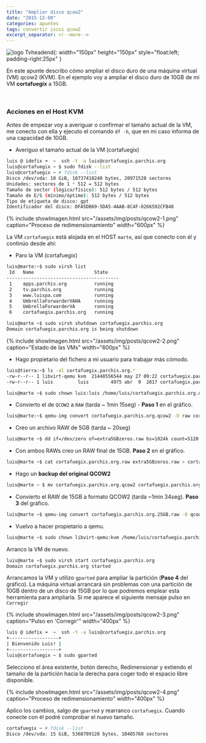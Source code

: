 ```yaml
---
title: "Ampliar disco qcow2"
date: "2015-12-08"
categories: apuntes
tags: convertir iscsi qcow2
excerpt_separator: <!--more-->
---
```



![logo Tvheadend](/assets/img/posts/logo-qcow2.svg){: width="150px" height="150px" style="float:left; padding-right:25px" } 

En este apunte describo cómo ampliar el disco duro de una máquina virtual (VM) qcow2 (KVM). En el ejemplo voy a ampliar el disco duro de 10GB de mi VM **cortafuegix** a 15GB. 

<br clear="left"/>
<!--more-->

### Acciones en el Host KVM

Antes de empezar voy a averiguar o confirmar el tamaño actual de la VM, me conecto con ella y ejecuto el comando `df -h`, que en mi caso informa de una capacidad de 10GB. 



- Averiguo el tamaño actual de la VM (cortafuegix)

```bash
luis @ idefix ➜  ~  ssh -Y -a luis@cortafuegix.parchis.org
luis@cortafuegix ~ $ sudo fdisk --list
luis@cortafuegix ~ # fdisk --list
Disco /dev/vda: 10 GiB, 10737418240 bytes, 20971520 sectores
Unidades: sectores de 1 * 512 = 512 bytes
Tamaño de sector (lógico/físico): 512 bytes / 512 bytes
Tamaño de E/S (mínimo/óptimo): 512 bytes / 512 bytes
Tipo de etiqueta de disco: gpt
Identificador del disco: DFA5DB69-5DA5-4AAB-8C4F-0266592CFB48
```

{% include showImagen.html
    src="/assets/img/posts/qcow2-1.png"
    caption="Proceso de redimensionamiento"
    width="600px"
    %}


La VM `cortafuegix` está alojada en el HOST `marte`, así que conecto con él y continúo desde ahí: 

- Paro la VM (cortafuegix)

```bash
luis@marte:~$ sudo virsh list
 Id   Name                      State
-----------------------------------------
 1    apps.parchis.org          running
 2    tv.parchis.org            running
 3    www.luispa.com            running
 4    UmbrellaForwarderVAHA     running
 5    UmbrellaForwarderVA       running
 6    cortafuegix.parchis.org   running

luis@marte ~$ sudo virsh shutdown cortafuegix.parchis.org
Domain cortafuegix.parchis.org is being shutdown

```

{% include showImagen.html
    src="/assets/img/posts/qcow2-2.png"
    caption="Estado de las VMs"
    width="600px"
    %}


- Hago propietario del fichero a mi usuario para trabajar más cómodo.

```bash
luis@tierra:~$ ls -al cortafuegix.parchis.org.*
-rw-r--r-- 1 libvirt-qemu kvm  21448556544 may 27 09:22 cortafuegix.parchis.org.qcow2
-rw-r--r-- 1 luis         luis        4975 abr  9  2017 cortafuegix.parchis.org.xml

luis@marte ~$ sudo chown luis:luis /home/luis/cortafuegix.parchis.org.qcow2
```
    
- Convierto el de `QCOW2` a `RAW` (tarda ~ 1min 15seg) - **Paso 1** en el gráfico.
    
```bash
luis@marte:~$ qemu-img convert cortafuegix.parchis.org.qcow2 -O raw cortafuegix.parchis.org.raw
```

- Creo un archivo RAW de 5GB (tarda ~ 20seg)
    
```bash
luis@marte ~$ dd if=/dev/zero of=extra5GBzeros.raw bs=1024k count=5120
```
    
- Con ambos RAWs creo un RAW final de 15GB. **Paso 2** en el gráfico.
    
```bash
luis@marte ~$ cat cortafuegix.parchis.org.raw extra5GBzeros.raw > cortafuegix.parchis.org.15GB.raw
```

- Hago un **backup del original QCOW2**
  
```bash
luis@marte ~ $ mv cortafuegix.parchis.org.qcow2 cortafuegix.parchis.org.BACKUP.qcow2
```
    
- Convierto el RAW de 15GB a formato QCOW2 (tarda ~1min 34seg). **Paso 3** del gráfico.

```bash
luis@marte ~$ qemu-img convert cortafuegix.parchis.org.25GB.raw -O qcow2 cortafuegix.parchis.org.qcow2
```

- Vuelvo a hacer propietario a qemu.

```bash
luis@marte ~$ sudo chown libvirt-qemu:kvm /home/luis/cortafuegix.parchis.org.qcow2
```

Arranco la VM de nuevo. 

```bash
luis@marte ~$ sudo virsh start cortafuegix.parchis.org
Domain cortafuegix.parchis.org started

```

Arrancamos la VM y utilizo `gparted` para ampliar la partición (**Paso 4** del gráfico). La máquina virtual arrancará sin problemas con una partición de 10GB dentro de un disco de 15GB por lo que podremos emplear esta herramienta para ampliarla. Si me aparece el siguiente mensaje pulso en `Corregir`

{% include showImagen.html
    src="/assets/img/posts/qcow2-3.png"
    caption="Pulso en 'Corregir'"
    width="400px"
    %}


```bash
luis @ idefix ➜  ~  ssh -Y -a luis@cortafuegix.parchis.org
+------------------+
| Bienvenido Luis! |
+------------------+
luis@cortafuegix ~ $ sudo gparted
```

Selecciono el área existente, botón derecho, Redimensionar y extiendo el tamaño de la partición hacia la derecha para coger todo el espacio libre disponible. 

{% include showImagen.html
    src="/assets/img/posts/qcow2-4.png"
    caption="Proceso de redimensionamiento"
    width="400px"
    %}

Aplico los cambios, salgo de `gparted` y rearranco `cortafuegix`. Cuando conecte con él podré comprobar el nuevo tamaño.

```bash
cortafuegix ~ # fdisk --list
Disco /dev/vda: 15 GiB, 5368709120 bytes, 10485760 sectores
```
